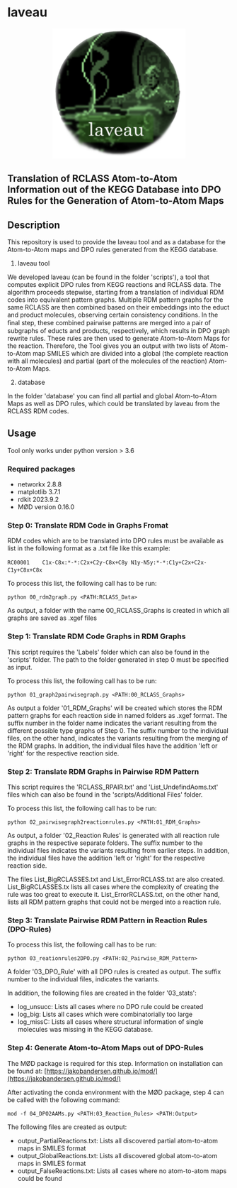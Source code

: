 
# laveau 

<p align="center">
<img src="./Logo.png" width="300"/>
</p>

## Translation of RCLASS Atom-to-Atom Information out of the KEGG Database into DPO Rules for the Generation of Atom-to-Atom Maps

## Description

This repository is used to provide the laveau tool and as a database for the Atom-to-Atom maps and DPO rules generated from the KEGG database.

1. laveau tool

We developed laveau (can be found in the folder 'scripts'), a tool that computes explicit DPO rules from KEGG reactions and RCLASS data. The algorithm proceeds stepwise, starting from a translation of individual RDM codes into equivalent pattern graphs. Multiple RDM pattern graphs for the same RCLASS are then combined based on their embeddings into the educt and product molecules, observing certain consistency conditions. In the ﬁnal step, these combined pairwise patterns are merged into a pair of subgraphs of educts and products, respectively, which results in DPO graph rewrite rules. These rules are then used to generate Atom-to-Atom Maps for the reaction. Therefore, the Tool gives you an output with two lists of Atom-to-Atom map SMILES which are divided into a global (the complete reaction with all molecules) and partial (part of the molecules of the reaction) Atom-to-Atom Maps.

2. database

In the folder 'database' you can find all partial and global Atom-to-Atom Maps as well as DPO rules, which could be translated by laveau from the RCLASS RDM codes.

## Usage

Tool only works under python version > 3.6 

### Required packages

* networkx 2.8.8
* matplotlib 3.7.1
* rdkit 2023.9.2
* MØD version 0.16.0

### Step 0: Translate RDM Code in Graphs Fromat

RDM codes which are to be translated into DPO rules must be available as list in the following format as a .txt file like this example:

`RC00001	C1x-C8x:*-*:C2x+C2y-C8x+C8y N1y-N5y:*-*:C1y+C2x+C2x-C1y+C8x+C8x`

To process this list, the following call has to be run:

```console
python 00_rdm2graph.py <PATH:RCLASS_Data>
```

As output, a folder with the name 00_RCLASS_Graphs is created in which all graphs are saved as .xgef files

### Step 1: Translate RDM Code Graphs in RDM Graphs

This script requires the 'Labels' folder which can also be found in the 'scripts' folder. The path to the folder generated in step 0 must be specified as input.

To process this list, the following call has to be run:

```console
python 01_graph2pairwisegraph.py <PATH:00_RCLASS_Graphs>
```
As output a folder '01_RDM_Graphs' will be created which stores the RDM pattern graphs for each reaction side in named folders as .xgef format. The suffix number in the folder name indicates the variant resulting from the different possible type graphs of Step 0. The suffix number to the individual files, on the other hand, indicates the variants resulting from the merging of the RDM graphs. In addition, the individual files have the addition 'left or 'right' for the respective reaction side.


### Step 2: Translate RDM Graphs in Pairwise RDM Pattern

This script requires the 'RCLASS_RPAIR.txt' and 'List_UndefindAoms.txt' files which can also be found in the 'scripts/Additional Files' folder.

To process this list, the following call has to be run:

```console
python 02_pairwisegraph2reactionrules.py <PATH:01_RDM_Graphs>
```

As output, a folder '02_Reaction Rules' is generated with all reaction rule graphs in the respective separate folders. The suffix number to the individual files indicates the variants resulting from earlier steps. In addition, the individual files have the addition 'left or 'right' for the respective reaction side.

The files List_BigRCLASSES.txt and List_ErrorRCLASS.txt are also created. List_BigRCLASSES.tx lists all cases where the complexity of creating the rule was too great to execute it. List_ErrorRCLASS.txt, on the other hand, lists all RDM pattern graphs that could not be merged into a reaction rule.

### Step 3: Translate Pairwise RDM Pattern in Reaction Rules (DPO-Rules)

To process this list, the following call has to be run:

```console
python 03_reationrules2DPO.py <PATH:02_Pairwise_RDM_Pattern>
```
A folder '03_DPO_Rule' with all DPO rules is created as output.
The suffix number to the individual files, indicates the variants.

In addition, the following files are created in the folder '03_stats':
* log_unsucc: Lists all cases where no DPO rule could be created
* log_big: Lists all cases which were combinatorially too large
* log_missC: Lists all cases where structural information of single molecules was missing in the KEGG database.

### Step 4: Generate Atom-to-Atom Maps out of DPO-Rules

The MØD package is required for this step. Information on installation can be found at:
[https://jakobandersen.github.io/mod/](https://jakobandersen.github.io/mod/)

After activating the conda environment with the MØD package, step 4 can be called with the following command:

```console
mod -f 04_DPO2AAMs.py <PATH:03_Reaction_Rules> <PATH:Output>
```

The following files are created as output:

* output_PartialReactions.txt: Lists all discovered partial atom-to-atom maps in SMILES format
* output_GlobalReactions.txt: Lists all discovered global atom-to-atom maps in SMILES format
* output_FalseReactions.txt: Lists all cases where no atom-to-atom maps could be found
